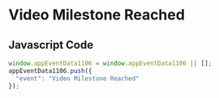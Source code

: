 # Video Milestone Reached

## Javascript Code
```js
window.appEventData1106 = window.appEventData1106 || [];
appEventData1106.push({
  "event": "Video Milestone Reached"
});
```




